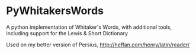 # PyWhitakersWords
A python implementation of Whitaker's Words, with additional tools, including support for the Lewis & Short Dictionary

Used on my better version of Persius, http://heffan.com/henry/latin/reader/

